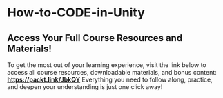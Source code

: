 # How-to-CODE-in-Unity

## Access Your Full Course Resources and Materials!
To get the most out of your learning experience, visit the link below to access all course resources, downloadable materials, and bonus content: **https://packt.link/JbkQY**
Everything you need to follow along, practice, and deepen your understanding is just one click away!
